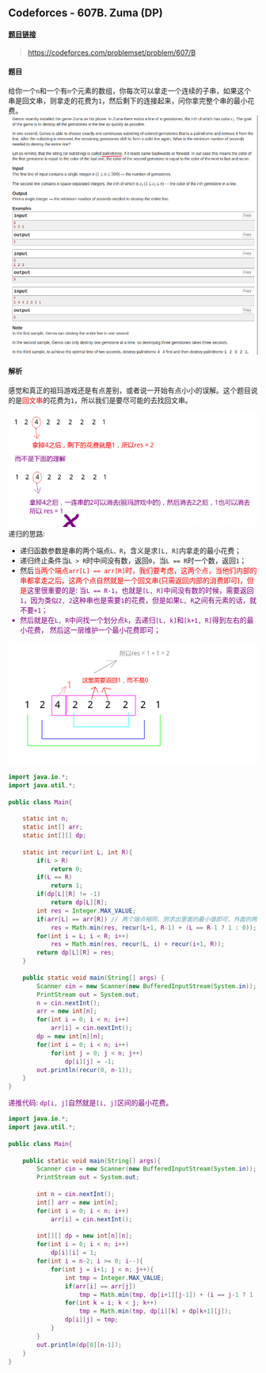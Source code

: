 ﻿## Codeforces - 607B. Zuma (DP)

#### [题目链接](https://codeforces.com/problemset/problem/607/B)

> https://codeforces.com/problemset/problem/607/B

#### 题目
给你一个`n`和一个有`n`个元素的数组，你每次可以拿走一个连续的子串，如果这个串是回文串，则拿走的花费为`1`，然后剩下的连接起来，问你拿完整个串的最小花费。
![在这里插入图片描述](images/607B_t.png)
#### 解析

感觉和真正的祖玛游戏还是有点差别，或者说一开始有点小小的误解。这个题目说的是<font color = red>回文串</font>的花费为`1`，所以我们是要尽可能的去找回文串。

![在这里插入图片描述](images/607B_s.png)
递归的思路: 

* 递归函数参数是串的两个端点`L、R`，含义是求`[L, R]`内拿走的最小花费；
* 递归终止条件当`L > R`时中间没有数，返回`0`，当`L == R`时一个数，返回`1`；
* 然后<font color= red>当两个端点`arr[L] == arr[R]`时，我们要考虑，这两个点，当他们内部的串都拿走之后，这两个点自然就是一个回文串(只需返回内部的消费即可)，但是</font><font color =purple>这里很重要的是: 当`L == R-1`，也就是`[L, R]`中间没有数的时候，需要返回`1`，因为类似`2, 2`这种串也是需要`1`的花费，但是如果`L, R`之间有元素的话，就不要`+1`；
* 然后就是在`L, R`中间找一个划分点`k`，去递归`[L, k]`和`[k+1, R]`得到左右的最小花费， 然后这一层维护一个最小花费即可；


![在这里插入图片描述](images/607B_s2.png)
```java
import java.io.*;
import java.util.*;

public class Main{

    static int n;
    static int[] arr;  
    static int[][] dp;

    static int recur(int L, int R){ 
        if(L > R)
            return 0;
        if(L == R)
            return 1;
        if(dp[L][R] != -1)
            return dp[L][R];
        int res = Integer.MAX_VALUE;
        if(arr[L] == arr[R]) // 两个端点相同，则求出里面的最小值即可，外面的两个端点一点可以消去
            res = Math.min(res, recur(L+1, R-1) + (L == R-1 ? 1 : 0)); // 注意类似(2 2)要返回1,而不是返回0
        for(int i = L; i < R; i++) 
            res = Math.min(res, recur(L, i) + recur(i+1, R));
        return dp[L][R] = res;
    }

    public static void main(String[] args) {
        Scanner cin = new Scanner(new BufferedInputStream(System.in));
        PrintStream out = System.out;
        n = cin.nextInt();
        arr = new int[n];
        for(int i = 0; i < n; i++)
            arr[i] = cin.nextInt();
        dp = new int[n][n];
        for(int i = 0; i < n; i++)
            for(int j = 0; j < n; j++)
                dp[i][j] = -1;
        out.println(recur(0, n-1));
    }
}

```


递推代码: `dp[i, j]`自然就是`[i, j]`区间的最小花费。

```java
import java.io.*;
import java.util.*;

public class Main{ 
    
    public static void main(String[] args){ 
        Scanner cin = new Scanner(new BufferedInputStream(System.in));
        PrintStream out = System.out;

        int n = cin.nextInt();
        int[] arr = new int[n];
        for(int i = 0; i < n; i++)
            arr[i] = cin.nextInt();

        int[][] dp = new int[n][n];
        for(int i = 0; i < n; i++) 
            dp[i][i] = 1;
        for(int i = n-2; i >= 0; i--){ 
            for(int j = i+1; j < n; j++){
                int tmp = Integer.MAX_VALUE;
                if(arr[i] == arr[j])
                    tmp = Math.min(tmp, dp[i+1][j-1]) + (i == j-1 ? 1 : 0);
                for(int k = i; k < j; k++)
                    tmp = Math.min(tmp, dp[i][k] + dp[k+1][j]);
                dp[i][j] = tmp;
            }
        }
        out.println(dp[0][n-1]);
    }
}
```

